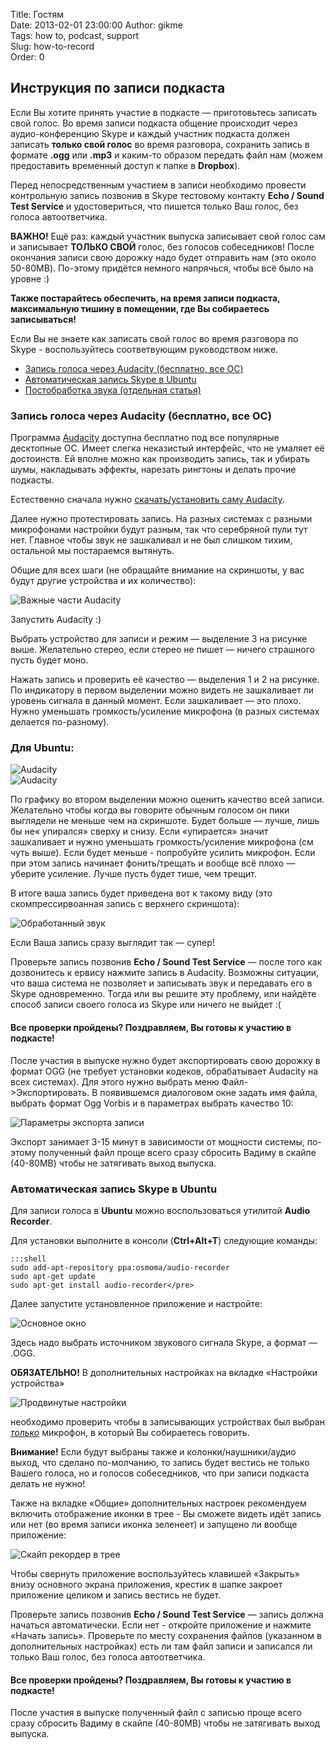 Title: Гостям  
Date: 2013-02-01 23:00:00 
Author: gikme  
Tags: how to, podcast, support  
Slug: how-to-record  
Order: 0

## Инструкция по записи подкаста

Если Вы хотите принять участие в подкасте — приготовьтесь записать свой голос. Во время записи подкаста общение происходит через аудио-конференцию Skype и каждый участник подкаста должен записать **только свой голос** во время разговора, сохранить запись в формате **.ogg** или **.mp3** и каким-то образом передать файл нам (можем предоставить временный доступ к папке в **Dropbox**).

Перед непосредственным участием в записи необходимо провести контрольную запись позвонив в Skype тестовому контакту **Echo / Sound Test Service** и удостовериться, что пишется только Ваш голос, без голоса автоответчика.

**ВАЖНО!** Ещё раз: каждый участник выпуска записывает свой голос сам и записывает **ТОЛЬКО СВОЙ** голос, без голосов собеседников! После окончания записи свою дорожку надо будет отправить нам (это около 50-80MB). По-этому придётся немного напрячься, чтобы всё было на уровне :)

**Также постарайтесь обеспечить, на время записи подкаста, максимальную тишину в помещении, где Вы собираетесь записываться!**

Если Вы не знаете как записать свой голос во время разговора по Skype - воспользуйтесь соответвующим руководством ниже.

- [Запись голоса через Audacity (бесплатно, все ОС)](#audacity-records)  
- [Автоматическая запись Skype в Ubuntu](#ubuntu-records)  
- [Постобработка звука (отдельная статья)]({filename}/2015/02/2015-02-01-podcast-mastering-with-audacity-howto.md)

<a name="audacity-records"></a>

### Запись голоса через Audacity (бесплатно, все ОС)

Программа [Audacity](http://audacity.sourceforge.net/?lang=ru) доступна бесплатно под все популярные десктопные ОС. Имеет слегка неказистый интерфейс, что не умаляет её достоинств. Ей вполне можно как производить запись, так и убирать шумы, накладывать эффекты, нарезать рингтоны и делать прочие подкасты.

Естественно сначала нужно [скачать/установить саму Audacity](http://audacity.sourceforge.net/download/).

Далее нужно протестировать запись. На разных системах с разными микрофонами настройки будут разным, так что серебряной пули тут нет. Главное чтобы звук не зашкаливал и не был слишком тихим, остальной мы постараемся вытянуть.

Общие для всех шаги (не обращайте внимание на скриншоты, у вас будут другие устройства и их количество):

![Важные части Audacity](http://2.bp.blogspot.com/-w-JSo-vidhM/UuKhSKyVxDI/AAAAAAAAMx8/L8PeCnOBr2Q/s1600/Audacity_008.png)

Запустить Audacity :)

Выбрать устройство для записи и режим — выделение 3 на рисунке выше. Желательно стерео, если стерео не пишет — ничего страшного пусть будет моно.

Нажать запись и проверить её качество — выделения 1 и 2 на рисунке. По индикатору в первом выделении можно видеть не зашкаливает ли уровень сигнала в данный момент. Если зашкаливает — это плохо. Нужно уменьшать громкость/усиление микрофона (в разных системах делается по-разному). 

### Для Ubuntu:

![Audacity](http://3.bp.blogspot.com/-MPeDSQfzask/UuKjI7doo4I/AAAAAAAAMyE/BnBBnf7LJMs/s1600/%D0%A0%D0%B0%D0%B1%D0%BE%D1%87%D0%B5%D0%B5+%D0%BC%D0%B5%D1%81%D1%82%D0%BE+1_016.png)  
![Audacity](http://2.bp.blogspot.com/-i90TCJeJEzE/UuKjVwJM1jI/AAAAAAAAMyM/GC_Fufs1QJo/s1600/%D0%97%D0%B2%D1%83%D0%BA_017.png)

По графику во втором выделении можно оценить качество всей записи. Желательно чтобы когда вы говорите обычным голосом он пики выглядели не меньше чем на скриншоте. Будет больше — лучше, лишь бы не« упирался» сверху и снизу. Если «упирается» значит зашкаливает и нужно уменьшать громкость/усиление микрофона (см чуть выше). Если будет меньше - попробуйте усилить микрофон. Если при этом запись начинает фонить/трещать и вообще всё плохо — уберите усиление. Лучше пусть будет тише, чем трещит.

В итоге ваша запись будет приведена вот к такому виду (это скомпрессирвоанная запись с верхнего скриншота):

![Обработанный звук](http://4.bp.blogspot.com/-Q3OYUlmb1gQ/UuKl960-RtI/AAAAAAAAMyU/jOPPqa92hac/s1600/Audacity_018.png)

Если Ваша запись сразу выглядит так — супер!

Проверьте запись позвонив **Echo / Sound Test Service** — после того как дозвонитесь к ервису нажмите запись в Audacity. Возможны ситуации, что ваша система не позволяет и записывать звук и передавать его в Skype одновременно. Тогда или вы решите эту проблему, или найдёте способ записи своего голоса из Skype или ничего не выйдет :(

#### Все проверки пройдены? Поздравляем, Вы готовы к участию в подкасте!

После участия в выпуске нужно будет экспортировать свою дорожку в формат OGG (не требует установки кодеков, обрабатывает Audacity на всех системах). Для этого нужно выбрать меню Файл->Экспортировать. В появившемся диалоговом окне задать имя файла, выбрать формат Ogg Vorbis и в параметрах выбрать качество 10:

![Параметры экспорта записи](http://1.bp.blogspot.com/-GnuP8-ntLW4/UuKqNWp8Y7I/AAAAAAAAMys/tNWwXGqrnBY/s1600/%D0%A0%D0%B0%D0%B1%D0%BE%D1%87%D0%B5%D0%B5+%D0%BC%D0%B5%D1%81%D1%82%D0%BE+1_022.png)

Экспорт занимает 3-15 минут в зависимости от мощности системы, по-этому полученный файл проще всего сразу сбросить Вадиму в скайпе (40-80MB) чтобы не затягивать выход выпуска.

<a name="ubuntu-records"></a>

### Автоматическая запись Skype в Ubuntu

Для записи голоса в **Ubuntu** можно воспользоваться утилитой **Audio Recorder**.

Для установки выполните в консоли (**Ctrl+Alt+T**) следующие команды:

    :::shell
    sudo add-apt-repository ppa:osmoma/audio-recorder
    sudo apt-get update
    sudo apt-get install audio-recorder</pre>

Далее запустите установленное приложение и настройте:

![Основное окно](http://1.bp.blogspot.com/-dita3rlQzDU/URyFdPhGWGI/AAAAAAAAIyY/8ftgFAFwVl0/s1600/main.png)

Здесь надо выбрать источником звукового сигнала Skype, а формат — .OGG.

**ОБЯЗАТЕЛЬНО!** В дополнительных настройках на вкладке «Настройки устройства»

![Продвинутые настройки](http://4.bp.blogspot.com/-rY3uDhfFgbo/URyF0zM0gYI/AAAAAAAAIyg/CrmK1MpS6_Y/s1600/advanced.png)

необходимо проверить чтобы в записывающих устройствах был выбран *<u>только</u>* микрофон, в который Вы собираетесь говорить.

**Внимание!** Если будут выбраны также и колонки/наушники/аудио выход, что сделано по-молчанию, то запись будет вестись не только Вашего голоса, но и голосов собеседников, что при записи подкаста делать не нужно!

Также на вкладке «Общие» дополнительных настроек рекомендуем включить отображение иконки в трее - Вы сможете видеть идёт запись или нет (во время записи иконка зеленеет) и запущено ли вообще приложение:

![Скайп рекордер в трее](http://1.bp.blogspot.com/-JixyzG1OgYQ/URyJVunwZOI/AAAAAAAAIyw/D2hYUK0Vx5g/s1600/tray.png)

Чтобы свернуть приложение воспользуйтесь клавишей «Закрыть» внизу основного экрана приложения, крестик в шапке закроет приложение целиком и запись вестись не будет.

Проверьте запись позвонив **Echo / Sound Test Service** — запись должна начаться автоматически. Если нет - откройте приложение и нажмите «Начать запись». Проверьте по месту сохранения файлов (указанном в дополнительных настройках) есть ли там файл записи и записался ли только Ваш голос, без голоса автоответчика.

#### Все проверки пройдены? Поздравляем, Вы готовы к участию в подкасте!

После участия в выпуске полученный файл с записью проще всего сразу сбросить Вадиму в скайпе (40-80MB) чтобы не затягивать выход выпуска.
